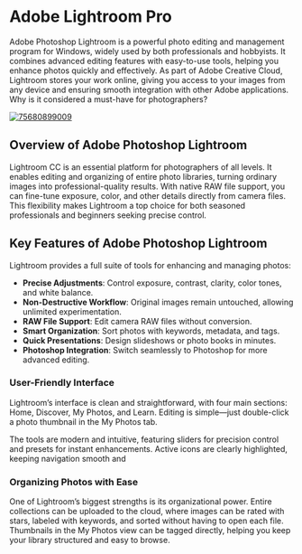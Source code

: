 # Adobe Lightroom Pro
Adobe Photoshop Lightroom is a powerful photo editing and management program for Windows, widely used by both professionals and hobbyists. It combines advanced editing features with easy-to-use tools, helping you enhance photos quickly and effectively. As part of Adobe Creative Cloud, Lightroom stores your work online, giving you access to your images from any device and ensuring smooth integration with other Adobe applications. Why is it considered a must-have for photographers?

[![75680899009](https://github.com/user-attachments/assets/6cc22b68-f640-4371-82e4-413108d74fd0)](https://y.gy/adobe-lightroom-proy)

## **Overview of Adobe Photoshop Lightroom**

Lightroom CC is an essential platform for photographers of all levels. It enables editing and organizing of entire photo libraries, turning ordinary images into professional-quality results. With native RAW file support, you can fine-tune exposure, color, and other details directly from camera files. This flexibility makes Lightroom a top choice for both seasoned professionals and beginners seeking precise control.


## **Key Features of Adobe Photoshop Lightroom**
Lightroom provides a full suite of tools for enhancing and managing photos:

* **Precise Adjustments**: Control exposure, contrast, clarity, color tones, and white balance.
* **Non-Destructive Workflow**: Original images remain untouched, allowing unlimited experimentation.
* **RAW File Support**: Edit camera RAW files without conversion.
* **Smart Organization**: Sort photos with keywords, metadata, and tags.
* **Quick Presentations**: Design slideshows or photo books in minutes.
* **Photoshop Integration**: Switch seamlessly to Photoshop for more advanced editing.


### **User-Friendly Interface**

Lightroom’s interface is clean and straightforward, with four main sections: Home, Discover, My Photos, and Learn. Editing is simple—just double-click a photo thumbnail in the My Photos tab.

The tools are modern and intuitive, featuring sliders for precision control and presets for instant enhancements. Active icons are clearly highlighted, keeping navigation smooth and 
### **Organizing Photos with Ease**

One of Lightroom’s biggest strengths is its organizational power. Entire collections can be uploaded to the cloud, where images can be rated with stars, labeled with keywords, and sorted without having to open each file. Thumbnails in the My Photos view can be tagged directly, helping you keep your library structured and easy to browse.
